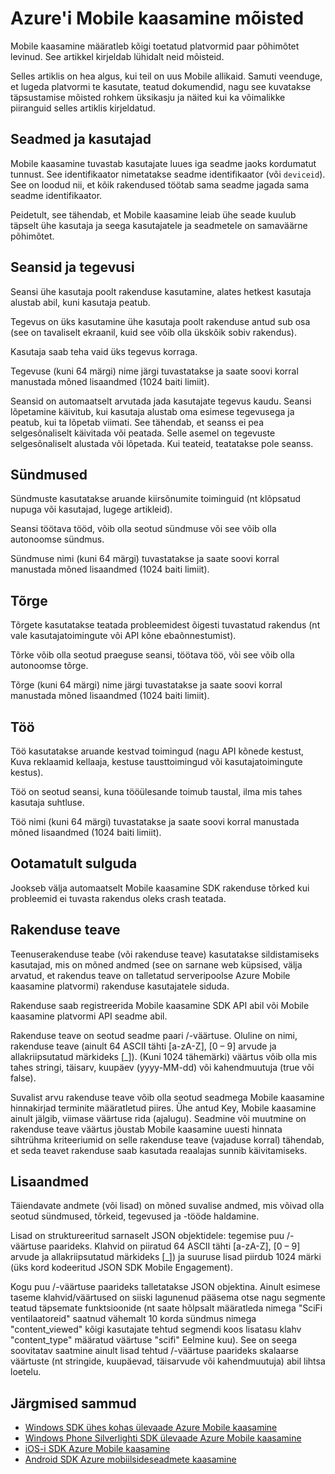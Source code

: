 <properties
    pageTitle="Mobile kaasamine põhimõtet | Microsoft Azure'i"
    description="Azure'i Mobile kaasamine mõisted"
    services="mobile-engagement"
    documentationCenter="mobile"
    authors="piyushjo"
    manager="dwrede"
    editor="" />

<tags
    ms.service="mobile-engagement"
    ms.workload="mobile"
    ms.tgt_pltfrm="mobile-android"
    ms.devlang="na"
    ms.topic="get-started-article"
    ms.date="08/19/2016"
    ms.author="piyushjo" />

# <a name="azure-mobile-engagement-concepts"></a>Azure'i Mobile kaasamine mõisted

Mobile kaasamine määratleb kõigi toetatud platvormid paar põhimõtet levinud. See artikkel kirjeldab lühidalt neid mõisteid.

Selles artiklis on hea algus, kui teil on uus Mobile allikaid. Samuti veenduge, et lugeda platvormi te kasutate, teatud dokumendid, nagu see kuvatakse täpsustamise mõisted rohkem üksikasju ja näited kui ka võimalikke piiranguid selles artiklis kirjeldatud.

## <a name="devices-and-users"></a>Seadmed ja kasutajad
Mobile kaasamine tuvastab kasutajate luues iga seadme jaoks kordumatut tunnust. See identifikaator nimetatakse seadme identifikaator (või `deviceid`). See on loodud nii, et kõik rakendused töötab sama seadme jagada sama seadme identifikaator.

Peidetult, see tähendab, et Mobile kaasamine leiab ühe seade kuulub täpselt ühe kasutaja ja seega kasutajatele ja seadmetele on samaväärne põhimõtet.

## <a name="sessions-and-activities"></a>Seansid ja tegevusi
Seansi ühe kasutaja poolt rakenduse kasutamine, alates hetkest kasutaja alustab abil, kuni kasutaja peatub.

Tegevus on üks kasutamine ühe kasutaja poolt rakenduse antud sub osa (see on tavaliselt ekraanil, kuid see võib olla ükskõik sobiv rakendus).

Kasutaja saab teha vaid üks tegevus korraga.

Tegevuse (kuni 64 märgi) nime järgi tuvastatakse ja saate soovi korral manustada mõned lisaandmed (1024 baiti limiit).

Seansid on automaatselt arvutada jada kasutajate tegevus kaudu. Seansi lõpetamine käivitub, kui kasutaja alustab oma esimese tegevusega ja peatub, kui ta lõpetab viimati. See tähendab, et seanss ei pea selgesõnaliselt käivitada või peatada. Selle asemel on tegevuste selgesõnaliselt alustada või lõpetada. Kui teateid, teatatakse pole seanss.

## <a name="events"></a>Sündmused
Sündmuste kasutatakse aruande kiirsõnumite toiminguid (nt klõpsatud nupuga või kasutajad, lugege artikleid).

Seansi töötava tööd, võib olla seotud sündmuse või see võib olla autonoomse sündmus.

Sündmuse nimi (kuni 64 märgi) tuvastatakse ja saate soovi korral manustada mõned lisaandmed (1024 baiti limiit).

## <a name="error"></a>Tõrge
Tõrgete kasutatakse teatada probleemidest õigesti tuvastatud rakendus (nt vale kasutajatoimingute või API kõne ebaõnnestumist).

Tõrke võib olla seotud praeguse seansi, töötava töö, või see võib olla autonoomse tõrge.

Tõrge (kuni 64 märgi) nime järgi tuvastatakse ja saate soovi korral manustada mõned lisaandmed (1024 baiti limiit).

## <a name="job"></a>Töö
Töö kasutatakse aruande kestvad toimingud (nagu API kõnede kestust, Kuva reklaamid kellaaja, kestuse tausttoimingud või kasutajatoimingute kestus).

Töö on seotud seansi, kuna tööülesande toimub taustal, ilma mis tahes kasutaja suhtluse.

Töö nimi (kuni 64 märgi) tuvastatakse ja saate soovi korral manustada mõned lisaandmed (1024 baiti limiit).

## <a name="crash"></a>Ootamatult sulguda
Jookseb välja automaatselt Mobile kaasamine SDK rakenduse tõrked kui probleemid ei tuvasta rakendus oleks crash teatada.

## <a name="application-information"></a>Rakenduse teave
Teenuserakenduse teabe (või rakenduse teave) kasutatakse sildistamiseks kasutajad, mis on mõned andmed (see on sarnane web küpsised, välja arvatud, et rakendus teave on talletatud serveripoolse Azure Mobile kaasamine platvormi) rakenduse kasutajatele siduda.

Rakenduse saab registreerida Mobile kaasamine SDK API abil või Mobile kaasamine platvormi API seadme abil.

Rakenduse teave on seotud seadme paari /-väärtuse. Oluline on nimi, rakenduse teave (ainult 64 ASCII tähti [a-zA-Z], [0 – 9] arvude ja allakriipsutatud märkideks [_]). (Kuni 1024 tähemärki) väärtus võib olla mis tahes stringi, täisarv, kuupäev (yyyy-MM-dd) või kahendmuutuja (true või false).

Suvalist arvu rakenduse teave võib olla seotud seadmega Mobile kaasamine hinnakirjad terminite määratletud piires. Ühe antud Key, Mobile kaasamine ainult jälgib, viimase väärtuse rida (ajalugu). Seadmine või muutmine on rakenduse teave väärtus jõustab Mobile kaasamine uuesti hinnata sihtrühma kriteeriumid on selle rakenduse teave (vajaduse korral) tähendab, et seda teavet rakenduse saab kasutada reaalajas sunnib käivitamiseks.

## <a name="extra-data"></a>Lisaandmed
Täiendavate andmete (või lisad) on mõned suvalise andmed, mis võivad olla seotud sündmused, tõrkeid, tegevused ja -tööde haldamine.

Lisad on struktureeritud sarnaselt JSON objektidele: tegemise puu /-väärtuse paarideks. Klahvid on piiratud 64 ASCII tähti [a-zA-Z], [0 – 9] arvude ja allakriipsutatud märkideks [_]) ja suuruse lisad piirdub 1024 märki (üks kord kodeeritud JSON SDK Mobile Engagement).

Kogu puu /-väärtuse paarideks talletatakse JSON objektina. Ainult esimese taseme klahvid/väärtused on siiski lagunenud pääsema otse nagu segmente teatud täpsemate funktsioonide (nt saate hõlpsalt määratleda nimega "SciFi ventilaatoreid" saatnud vähemalt 10 korda sündmus nimega "content_viewed" kõigi kasutajate tehtud segmendi koos lisatasu klahv "content_type" määratud väärtuse "scifi" Eelmine kuu). See on seega soovitatav saatmine ainult lisad tehtud /-väärtuse paarideks skalaarse väärtuste (nt stringide, kuupäevad, täisarvude või kahendmuutuja) abil lihtsa loetelu.

## <a name="next-steps"></a>Järgmised sammud

- [Windows SDK ühes kohas ülevaade Azure Mobile kaasamine](mobile-engagement-windows-store-sdk-overview.md)
- [Windows Phone Silverlighti SDK ülevaade Azure Mobile kaasamine](mobile-engagement-windows-phone-sdk-overview.md)
- [iOS-i SDK Azure Mobile kaasamine](mobile-engagement-ios-sdk-overview.md)
- [Android SDK Azure mobiilsideseadmete kaasamine](mobile-engagement-android-sdk-overview.md)
